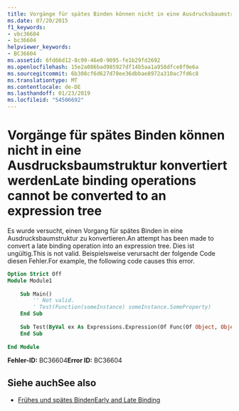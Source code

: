 ```yaml
---
title: Vorgänge für spätes Binden können nicht in eine Ausdrucksbaumstruktur konvertiert werden
ms.date: 07/20/2015
f1_keywords:
- vbc36604
- bc36604
helpviewer_keywords:
- BC36604
ms.assetid: 6fd66d12-8c99-46e0-9095-fe1b29fd2692
ms.openlocfilehash: 15e2a086bad985927df14b5aa1a958dfce8f9e6a
ms.sourcegitcommit: 6b308cf6d627d78ee36dbbae8972a310ac7fd6c8
ms.translationtype: MT
ms.contentlocale: de-DE
ms.lasthandoff: 01/23/2019
ms.locfileid: "54506692"
---
```

# <a name="late-binding-operations-cannot-be-converted-to-an-expression-tree"></a><span data-ttu-id="42ebd-102">Vorgänge für spätes Binden können nicht in eine Ausdrucksbaumstruktur konvertiert werden</span><span class="sxs-lookup"><span data-stu-id="42ebd-102">Late binding operations cannot be converted to an expression tree</span></span>
<span data-ttu-id="42ebd-103">Es wurde versucht, einen Vorgang für spätes Binden in eine Ausdrucksbaumstruktur zu konvertieren.</span><span class="sxs-lookup"><span data-stu-id="42ebd-103">An attempt has been made to convert a late binding operation into an expression tree.</span></span> <span data-ttu-id="42ebd-104">Dies ist ungültig.</span><span class="sxs-lookup"><span data-stu-id="42ebd-104">This is not valid.</span></span> <span data-ttu-id="42ebd-105">Beispielsweise verursacht der folgende Code diesen Fehler.</span><span class="sxs-lookup"><span data-stu-id="42ebd-105">For example, the following code causes this error.</span></span>  
  
```vb  
Option Strict Off  
Module Module1  
  
    Sub Main()  
        '' Not valid.  
        ' Test(Function(someInstance) someInstance.SomeProperty)  
    End Sub  
  
    Sub Test(ByVal ex As Expressions.Expression(Of Func(Of Object, Object)))  
    End Sub  
  
End Module  
```  
  
 <span data-ttu-id="42ebd-106">**Fehler-ID:** BC36604</span><span class="sxs-lookup"><span data-stu-id="42ebd-106">**Error ID:** BC36604</span></span>  
  
## <a name="see-also"></a><span data-ttu-id="42ebd-107">Siehe auch</span><span class="sxs-lookup"><span data-stu-id="42ebd-107">See also</span></span>
- [<span data-ttu-id="42ebd-108">Frühes und spätes Binden</span><span class="sxs-lookup"><span data-stu-id="42ebd-108">Early and Late Binding</span></span>](../../visual-basic/programming-guide/language-features/early-late-binding/index.md)

